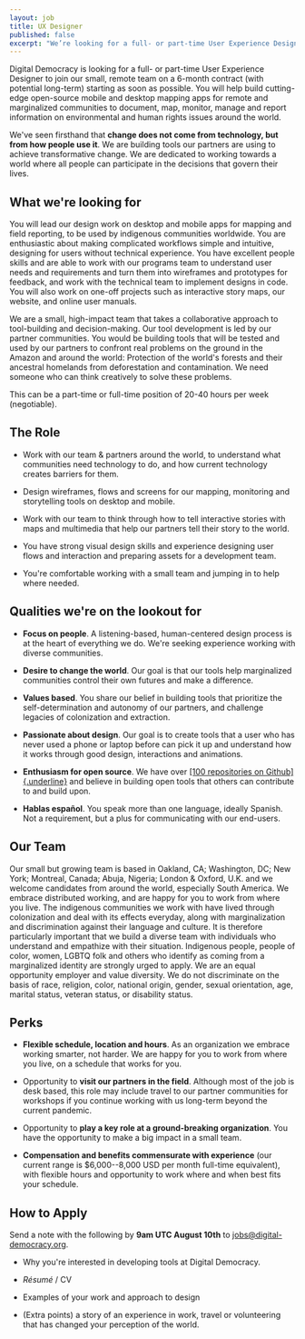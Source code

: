 ```yaml
---
layout: job
title: UX Designer
published: false
excerpt: "We’re looking for a full- or part-time User Experience Designer to join our small, remote team on a 6-month contract (with potential long-term) starting as soon as possible."
---
```

Digital Democracy is looking for a full- or part-time User Experience
Designer to join our small, remote team on a 6-month contract (with
potential long-term) starting as soon as possible. You will help build
cutting-edge open-source mobile and desktop mapping apps for remote and
marginalized communities to document, map, monitor, manage and report
information on environmental and human rights issues around the world.

We've seen firsthand that **change does not come from technology, but
from how people use it**. We are building tools our partners are using
to achieve transformative change. We are dedicated to working towards a
world where all people can participate in the decisions that govern
their lives.

## What we're looking for

You will lead our design work on desktop and mobile apps for mapping and
field reporting, to be used by indigenous communities worldwide. You are
enthusiastic about making complicated workflows simple and intuitive,
designing for users without technical experience. You have excellent
people skills and are able to work with our programs team to understand
user needs and requirements and turn them into wireframes and prototypes
for feedback, and work with the technical team to implement designs in
code. You will also work on one-off projects such as interactive story
maps, our website, and online user manuals.

We are a small, high-impact team that takes a collaborative approach to
tool-building and decision-making. Our tool development is led by our
partner communities. You would be building tools that will be tested and
used by our partners to confront real problems on the ground in the
Amazon and around the world: Protection of the world's forests and their
ancestral homelands from deforestation and contamination. We need
someone who can think creatively to solve these problems.

This can be a part-time or full-time position of 20-40 hours per week
(negotiable).

## The Role

- Work with our team & partners around the world, to understand what
communities need technology to do, and how current technology
creates barriers for them.

- Design wireframes, flows and screens for our mapping, monitoring and
storytelling tools on desktop and mobile.

- Work with our team to think through how to tell interactive stories
with maps and multimedia that help our partners tell their story
to the world.

- You have strong visual design skills and experience designing user
flows and interaction and preparing assets for a development team.

- You're comfortable working with a small team and jumping in to help
where needed.

## Qualities we're on the lookout for

- **Focus on people**. A listening-based, human-centered design
process is at the heart of everything we do. We're seeking
experience working with diverse communities.

- **Desire to change the world**. Our goal is that our tools help
marginalized communities control their own futures and make a
difference.

- **Values based**. You share our belief in building tools that
prioritize the self-determination and autonomy of our partners,
and challenge legacies of colonization and extraction.

- **Passionate about design**. Our goal is to create tools that a user
who has never used a phone or laptop before can pick it up and
understand how it works through good design, interactions and
animations.

- **Enthusiasm for open source**. We have over [[100 repositories on
Github]{.underline}](https://github.com/digidem) and believe in
building open tools that others can contribute to and build upon.

- **Hablas español**. You speak more than one language, ideally
Spanish. Not a requirement, but a plus for communicating with our
end-users.

## Our Team

Our small but growing team is based in Oakland, CA; Washington, DC; New
York; Montreal, Canada; Abuja, Nigeria; London & Oxford, U.K. and we
welcome candidates from around the world, especially South America. We
embrace distributed working, and are happy for you to work from where
you live. The indigenous communities we work with have lived through
colonization and deal with its effects everyday, along with
marginalization and discrimination against their language and culture.
It is therefore particularly important that we build a diverse team with
individuals who understand and empathize with their situation.
Indigenous people, people of color, women, LGBTQ folk and others who
identify as coming from a marginalized identity are strongly urged to
apply. We are an equal opportunity employer and value diversity. We do
not discriminate on the basis of race, religion, color, national origin,
gender, sexual orientation, age, marital status, veteran status, or
disability status.

## Perks

- **Flexible schedule, location and hours**. As an organization we
embrace working smarter, not harder. We are happy for you to work
from where you live, on a schedule that works for you.

- Opportunity to **visit our partners in the field**. Although most of
the job is desk based, this role may include travel to our partner
communities for workshops if you continue working with us
long-term beyond the current pandemic.

- Opportunity to **play a key role at a ground-breaking
organization**. You have the opportunity to make a big impact in a
small team.

- **Compensation and benefits commensurate with experience** (our
current range is $6,000--8,000 USD per month full-time
equivalent), with flexible hours and opportunity to work where and
when best fits your schedule.

## How to Apply

Send a note with the following by **9am UTC August 10th** to
[jobs@digital-democracy.org](mailto:jobs@digital-democracy.org).

- Why you're interested in developing tools at Digital Democracy.

- *Résumé* / CV

- Examples of your work and approach to design

- (Extra points) a story of an experience in work, travel or
volunteering that has changed your perception of the world.
